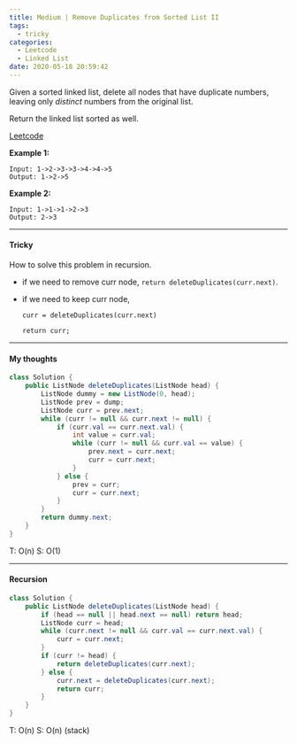 ```yaml
---
title: Medium | Remove Duplicates from Sorted List II
tags:
  - tricky
categories:
  - Leetcode
  - Linked List
date: 2020-05-18 20:59:42
---
```


Given a sorted linked list, delete all nodes that have duplicate numbers, leaving only *distinct* numbers from the original list.

Return the linked list sorted as well.

[Leetcode](https://leetcode.com/problems/remove-duplicates-from-sorted-list-ii/)

<!--more-->

**Example 1:**

```
Input: 1->2->3->3->4->4->5
Output: 1->2->5
```

**Example 2:**

```
Input: 1->1->1->2->3
Output: 2->3
```

---

#### Tricky

How to solve this problem in recursion.

* if we need to remove curr node, `return deleteDuplicates(curr.next)`.

* if we need to keep curr node, 

  `curr = deleteDuplicates(curr.next)`   

  `return curr;`

---

#### My thoughts 

```java
class Solution {
    public ListNode deleteDuplicates(ListNode head) {
        ListNode dummy = new ListNode(0, head);
        ListNode prev = dump;
        ListNode curr = prev.next;
        while (curr != null && curr.next != null) {
            if (curr.val == curr.next.val) {
                int value = curr.val;
                while (curr != null && curr.val == value) {
                    prev.next = curr.next;
                    curr = curr.next;
                }
            } else {
                prev = curr;
                curr = curr.next;
            }
        }
        return dummy.next;
    }
}
```

T: O(n)			S: O(1)

---

#### Recursion

```java
class Solution {
    public ListNode deleteDuplicates(ListNode head) {
        if (head == null || head.next == null) return head;
        ListNode curr = head;
        while (curr.next != null && curr.val == curr.next.val) {
            curr = curr.next;
        }
        if (curr != head) {
            return deleteDuplicates(curr.next);
        } else {
            curr.next = deleteDuplicates(curr.next);
            return curr;
        }
    }
}
```

T: O(n)			S: O(n) (stack)